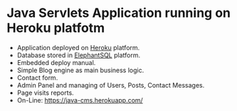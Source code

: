 # Java Servlets Application running on Heroku platfotm

* Application deployed on <a href="https://www.heroku.com/" target="_blank">Heroku</a> platform. 
* Database stored in <a href="https://www.elephantsql.com/" target="_blank">ElephantSQL</a> platform. 
* Embedded deploy manual.
* Simple Blog engine as main business logic.
* Contact form.
* Admin Panel and managing of Users, Posts, Contact Messages.
* Page visits reports.
* On-Line: https://java-cms.herokuapp.com/
